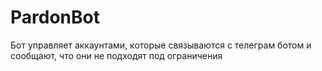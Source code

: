 # PardonBot
Бот управляет аккаунтами, которые связываются с телеграм ботом и сообщают, что они не подходят под ограничения
